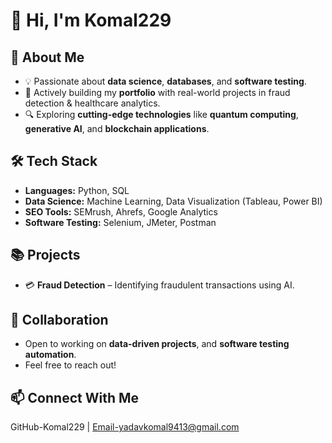 # 👋 Hi, I'm Komal229

## 🚀 About Me
- 💡 Passionate about **data science**, **databases**, and **software testing**.
- 🎯 Actively building my **portfolio** with real-world projects in fraud detection & healthcare analytics.
- 🔍 Exploring **cutting-edge technologies** like **quantum computing**, **generative AI**, and **blockchain applications**.

## 🛠️ Tech Stack
- **Languages:** Python, SQL  
- **Data Science:** Machine Learning, Data Visualization (Tableau, Power BI)  
- **SEO Tools:** SEMrush, Ahrefs, Google Analytics  
- **Software Testing:** Selenium, JMeter, Postman  

## 📚 Projects

- 💳 **Fraud Detection** – Identifying fraudulent transactions using AI.


## 🤝 Collaboration
- Open to working on **data-driven projects**, and **software testing automation**.
- Feel free to reach out!

## 📫 Connect With Me
 GitHub-Komal229 | Email-yadavkomal9413@gmail.com



